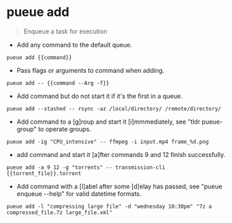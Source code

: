 # pueue add

> Enqueue a task for execution

- Add any command to the default queue.

`pueue add {{command}}`

- Pass flags or arguments to command when adding.

`pueue add -- {{command --Arg -f}}`

- Add command but do not start it if it's the first in a queue.

`pueue add --stashed -- rsync -az /local/directory/ /remote/directory/`

- Add command to a [g]roup and start it [i]mmmediately, see "tldr pueue-group" to operate groups.

`pueue add -ig "CPU_intensive" -- ffmpeg -i input.mp4 frame_%d.png`

- add command and start it [a]fter commands 9 and 12 finish successfully.

`pueue add -a 9 12 -g "torrents" -- transmission-cli {{torrent_file}}.torrent`

- Add command with a [l]abel after some [d]elay has passed, see "pueue enqueue --help" for valid datetime formats.

`pueue add -l "compressing large file" -d "wednesday 10:30pm" "7z a compressed_file.7z large_file.xml"`
